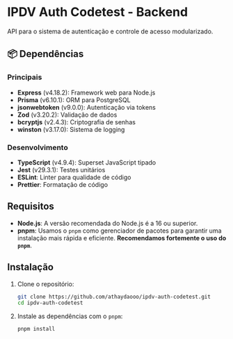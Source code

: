 # IPDV Auth Codetest - Backend

API para o sistema de autenticação e controle de acesso modularizado.

## 📦 Dependências

### Principais
- **Express** (v4.18.2): Framework web para Node.js
- **Prisma** (v6.10.1): ORM para PostgreSQL
- **jsonwebtoken** (v9.0.0): Autenticação via tokens
- **Zod** (v3.20.2): Validação de dados
- **bcryptjs** (v2.4.3): Criptografia de senhas
- **winston** (v3.17.0): Sistema de logging

### Desenvolvimento
- **TypeScript** (v4.9.4): Superset JavaScript tipado
- **Jest** (v29.3.1): Testes unitários
- **ESLint**: Linter para qualidade de código
- **Prettier**: Formatação de código

## Requisitos

- **Node.js**: A versão recomendada do Node.js é a 16 ou superior.
- **pnpm**: Usamos o `pnpm` como gerenciador de pacotes para garantir uma instalação mais rápida e eficiente. **Recomendamos fortemente o uso do `pnpm`**.

## Instalação

1. Clone o repositório:

   ```bash
   git clone https://github.com/athaydaooo/ipdv-auth-codetest.git
   cd ipdv-auth-codetest
   ```

2. Instale as dependências com o `pnpm`:

   ```bash
   pnpm install
   ```